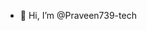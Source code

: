 - 👋 Hi, I’m @Praveen739-tech

<!---
Praveen739-tech/Praveen739-tech is a ✨ special ✨ repository because its `README.md` (this file) appears on your GitHub profile.
You can click the Preview link to take a look at your changes.
--->

